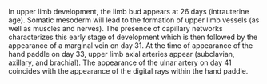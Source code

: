 In upper limb development, the limb bud appears at 26 days (intrauterine age). Somatic mesoderm will lead to the formation of upper limb vessels (as well as muscles and nerves). The presence of capillary networks characterizes this early stage of development which is then followed by the appearance of a marginal vein on day 31. At the time of appearance of the hand paddle on day 33, upper limb axial arteries appear (subclavian, axillary, and brachial). The appearance of the ulnar artery on day 41 coincides with the appearance of the digital rays within the hand paddle.
